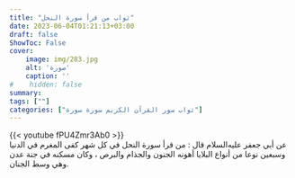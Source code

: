 ```yaml
---
title: "ثواب من قرأ سورة النحل"
date: 2023-06-04T01:21:13+03:00
draft: false
ShowToc: False
cover:
    image: img/283.jpg
    alt: 'صورة'
    caption: ''
#    hidden: false
summary: 
tags: [""]
categories: ["ثواب سور القرآن الكريم سورة سورة"]
---
```

{{< youtube fPU4Zmr3Ab0 >}} 
<br>
عن
أبي جعفر عليه‌السلام قال : من قرأ سورة النحل في كل شهر كفى المغرم في
الدنيا وسبعين نوعا من أنواع البلايا أهونه الجنون والجذام والبرص ،
وكان مسكنه في جنة عدن وهي وسط الجنان.

